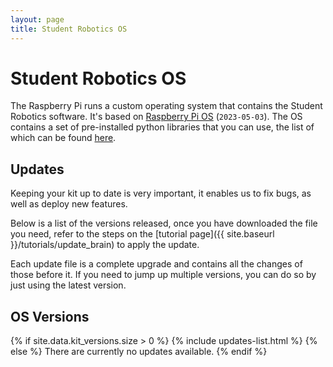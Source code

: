 ```yaml
---
layout: page
title: Student Robotics OS
---
```



# Student Robotics OS

The Raspberry Pi runs a custom operating system that contains the Student Robotics software.
It's based on [Raspberry Pi OS](https://www.raspberrypi.com/documentation/computers/os.html) (`2023-05-03`).
The OS contains a set of pre-installed python libraries that you can use, the list of which can be found [here](./python_libraries).


## Updates

Keeping your kit up to date is very important, it enables us to fix bugs, as well as deploy new features.

Below is a list of the versions released, once you have downloaded the file you need, refer to the steps on the [tutorial page]({{ site.baseurl }}/tutorials/update_brain) to apply the update.

Each update file is a complete upgrade and contains all the changes of those before it.
If you need to jump up multiple versions, you can do so by just using the latest version.


## OS Versions

{% if site.data.kit_versions.size > 0 %}
{% include updates-list.html %}
{% else %}
There are currently no updates available.
{% endif %}
